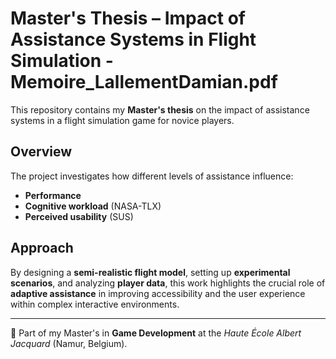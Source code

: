# Master's Thesis – Impact of Assistance Systems in Flight Simulation - Memoire_LallementDamian.pdf

This repository contains my **Master's thesis** on the impact of assistance systems in a flight simulation game for novice players.  

## Overview
The project investigates how different levels of assistance influence:  
- **Performance**  
- **Cognitive workload** (NASA-TLX)  
- **Perceived usability** (SUS)  

## Approach
By designing a **semi-realistic flight model**, setting up **experimental scenarios**, and analyzing **player data**, this work highlights the crucial role of **adaptive assistance** in improving accessibility and the user experience within complex interactive environments.

---
📘 Part of my Master's in **Game Development** at the *Haute École Albert Jacquard* (Namur, Belgium).
